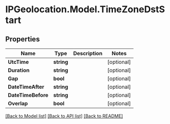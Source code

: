 # IPGeolocation.Model.TimeZoneDstStart

## Properties

Name | Type | Description | Notes
------------ | ------------- | ------------- | -------------
**UtcTime** | **string** |  | [optional] 
**Duration** | **string** |  | [optional] 
**Gap** | **bool** |  | [optional] 
**DateTimeAfter** | **string** |  | [optional] 
**DateTimeBefore** | **string** |  | [optional] 
**Overlap** | **bool** |  | [optional] 

[[Back to Model list]](../../README.md#documentation-for-models) [[Back to API list]](../../README.md#documentation-for-api-endpoints) [[Back to README]](../../README.md)

